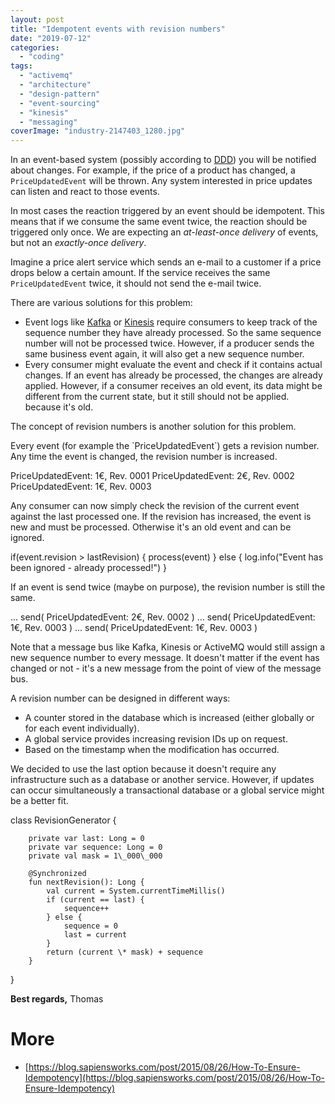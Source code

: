 ```yaml
---
layout: post
title: "Idempotent events with revision numbers"
date: "2019-07-12"
categories: 
  - "coding"
tags: 
  - "activemq"
  - "architecture"
  - "design-pattern"
  - "event-sourcing"
  - "kinesis"
  - "messaging"
coverImage: "industry-2147403_1280.jpg"
---
```


In an event-based system (possibly according to [DDD](https://en.wikipedia.org/wiki/Domain-driven_design)) you will be notified about changes. For example, if the price of a product has changed, a `PriceUpdatedEvent` will be thrown. Any system interested in price updates can listen and react to those events.

In most cases the reaction triggered by an event should be idempotent. This means that if we consume the same event twice, the reaction should be triggered only once. We are expecting an _at-least-once delivery_ of events, but not an _exactly-once delivery_.

Imagine a price alert service which sends an e-mail to a customer if a price drops below a certain amount. If the service receives the same `PriceUpdatedEvent` twice, it should not send the e-mail twice.

There are various solutions for this problem:

- Event logs like [Kafka](https://kafka.apache.org) or [Kinesis](https://aws.amazon.com/kinesis) require consumers to keep track of the sequence number they have already processed. So the same sequence number will not be processed twice. However, if a producer sends the same business event again, it will also get a new sequence number.
- Every consumer might evaluate the event and check if it contains actual changes. If an event has already be processed, the changes are already applied. However, if a consumer receives an old event, its data might be different from the current state, but it still should not be applied. because it's old.

The concept of revision numbers is another solution for this problem.

Every event (for example the \`PriceUpdatedEvent\`) gets a revision number. Any time the event is changed, the revision number is increased.

PriceUpdatedEvent: 1€, Rev. 0001
PriceUpdatedEvent: 2€, Rev. 0002
PriceUpdatedEvent: 1€, Rev. 0003

Any consumer can now simply check the revision of the current event against the last processed one. If the revision has increased, the event is new and must be processed. Otherwise it's an old event and can be ignored.

if(event.revision > lastRevision) {
    process(event)
} else { 
    log.info("Event has been ignored - already processed!")
}

If an event is send twice (maybe on purpose), the revision number is still the same.

...
send( PriceUpdatedEvent: 2€, Rev. 0002 )
...
send( PriceUpdatedEvent: 1€, Rev. 0003 )
...
send( PriceUpdatedEvent: 1€, Rev. 0003 )

Note that a message bus like Kafka, Kinesis or ActiveMQ would still assign a new sequence number to every message. It doesn't matter if the event has changed or not - it's a new message from the point of view of the message bus.

A revision number can be designed in different ways:

- A counter stored in the database which is increased (either globally or for each event individually).
- A global service provides increasing revision IDs up on request.
- Based on the timestamp when the modification has occurred.

We decided to use the last option because it doesn't require any infrastructure such as a database or another service. However, if updates can occur simultaneously a transactional database or a global service might be a better fit.

class RevisionGenerator {

        private var last: Long = 0
        private var sequence: Long = 0
        private val mask = 1\_000\_000

        @Synchronized
        fun nextRevision(): Long {
            val current = System.currentTimeMillis()
            if (current == last) {
                sequence++
            } else {
                sequence = 0
                last = current
            }
            return (current \* mask) + sequence
        }
}

**Best regards,** Thomas

# More

- [https://blog.sapiensworks.com/post/2015/08/26/How-To-Ensure-Idempotency](https://blog.sapiensworks.com/post/2015/08/26/How-To-Ensure-Idempotency)
